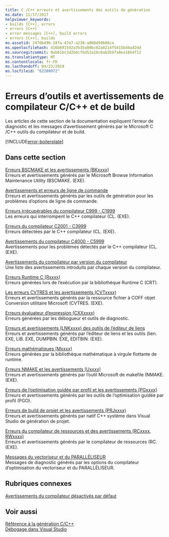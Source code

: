 ```yaml
---
title: C /C++ erreurs et avertissements des outils de génération
ms.date: 11/17/2017
helpviewer_keywords:
- builds [C++], errors
- errors [C++]
- error messages [C++], build errors
- errors [C++], builds
ms.assetid: 2470b496-28fa-47e7-a238-a086d99b06ca
ms.openlocfilehash: d16b691592a7b35a08bc02a0214f5415bd4ad2dd
ms.sourcegitcommit: 0ab61bc3d2b6cfbd52a16c6ab2b97a8ea1864f12
ms.translationtype: MT
ms.contentlocale: fr-FR
ms.lasthandoff: 04/23/2019
ms.locfileid: "62209072"
---
```

# <a name="cc-compiler-and-build-tools-errors-and-warnings"></a>Erreurs d’outils et avertissements de compilateur C/C++ et de build

Les articles de cette section de la documentation expliquent l’erreur de diagnostic et les messages d’avertissement générés par le Microsoft C /C++ outils du compilateur et de build.

[!INCLUDE[error-boilerplate](../includes/error-boilerplate.md)]

## <a name="in-this-section"></a>Dans cette section

[Erreurs BSCMAKE et les avertissements (BKxxxx)](../tool-errors/bscmake-errors-bk1500-through-bk4505.md) \
Erreurs et avertissements générés par le Microsoft Browse Information Maintenance Utility (BSCMAKE. (EXE).

[Avertissements et erreurs de ligne de commande](../tool-errors/command-line-errors-d8000-through-d9999.md) \
Erreurs et avertissements générés par les outils de génération pour les problèmes d’options de ligne de commande.

[Erreurs irrécupérables du compilateur C999 - C1999](../compiler-errors-1/compiler-fatal-errors-c999-through-c1999.md) \
Les erreurs qui interrompent le C++ compilateur (CL. (EXE).

[Erreurs du compilateur C2001 - C3999](../compiler-errors-1/compiler-errors-c2001-through-c2099.md) \
Erreurs détectées par le C++ compilateur (CL. (EXE).

[Avertissements du compilateur C4000 - C5999](../compiler-warnings/compiler-warnings-c4000-through-c4199.md) \
Avertissements pour les problèmes détectés par le C++ compilateur (CL. (EXE).

[Avertissements du compilateur par version du compilateur](../compiler-warnings/compiler-warnings-by-compiler-version.md) \
Une liste des avertissements introduits par chaque version du compilateur.

[Erreurs Runtime C (Rxxxx)](../tool-errors/c-runtime-errors-r6002-through-r6035.md) \
Erreurs générées lors de l’exécution par la bibliothèque Runtime C (CRT).

[Les erreurs CVTRES et les avertissements (CVTxxxx)](../tool-errors/cvtres-errors-cvt1100-through-cvt4001.md) \
Erreurs et avertissements générés par la ressource fichier à COFF objet Conversion utilitaire Microsoft (CVTRES. (EXE).

[Erreurs évaluateur d’expression (CXXxxxx)](../tool-errors/expression-evaluator-errors-cxx0000-through-cxx0072.md) \
Erreurs générées par les débogueur et outils de diagnostic.

[Erreurs et avertissements (LNKxxxx) des outils de l’éditeur de liens](../tool-errors/linker-tools-errors-and-warnings.md) \
Erreurs et avertissements générés par l’éditeur de liens et les outils (lien. EXE, LIB. EXE, DUMPBIN. EXE, EDITBIN. (EXE).

[Erreurs mathématiques (Mxxxx)](../tool-errors/math-errors-m6101-through-m6205.md) \
Erreurs générées par la bibliothèque mathématique à virgule flottante de runtime.

[Erreurs NMAKE et les avertissements (Uxxxx)](../tool-errors/nmake-errors-u1000-through-u4011.md) \
Erreurs et avertissements générés par l’outil Microsoft de makefile (NMAKE. (EXE).

[Erreurs de l’optimisation guidée par profil et les avertissements (PGxxxx)](../tool-errors/profile-guided-optimization-errors-and-warnings.md) \
Erreurs et avertissements générés par les outils de l’optimisation guidée par profil (PGO).

[Erreurs de build de projet et les avertissements (PRJxxxx)](../tool-errors/project-build-errors-and-warnings-prjxxxx.md) \
Erreurs et avertissements générés par natif C++ système dans Visual Studio de génération de projet.

[Erreurs du compilateur de ressources et des avertissements (RCxxxx, RWxxxx)](../tool-errors/resource-compiler-errors-rc1000-through-rc4413.md) \
Erreurs et avertissements générés par le compilateur de ressources (RC. (EXE).

[Messages du vectoriseur et du PARALLÉLISEUR](../tool-errors/vectorizer-and-parallelizer-messages.md) \
Messages de diagnostic générés par les options du compilateur d’optimisation du vectoriseur et du PARALLÉLISEUR.

## <a name="related-sections"></a>Rubriques connexes

[Avertissements du compilateur désactivés par défaut](../../preprocessor/compiler-warnings-that-are-off-by-default.md)

## <a name="see-also"></a>Voir aussi

[Référence à la génération C/C++](../../build/reference/c-cpp-building-reference.md) \
[Débogage dans Visual Studio](/visualstudio/debugger/debugging-in-visual-studio)